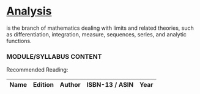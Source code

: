 # [Analysis](https://en.wikipedia.org/wiki/Mathematical_analysis)
is the branch of mathematics dealing with limits and related theories, such as differentiation, integration, measure, sequences, series, and analytic functions.

### MODULE/SYLLABUS CONTENT

Recommended Reading:

| **Name** | **Edition** | **Author** | **ISBN-13** / **ASIN** | **Year** |
|---|---|---|---|---|